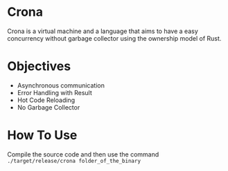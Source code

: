 # Crona

Crona is a virtual machine and a language that aims to have a easy concurrency without garbage collector using the ownership model of Rust.

# Objectives

- Asynchronous communication
- Error Handling with Result
- Hot Code Reloading
- No Garbage Collector

# How To Use

Compile the source code and then use the command
`./target/release/crona folder_of_the_binary`